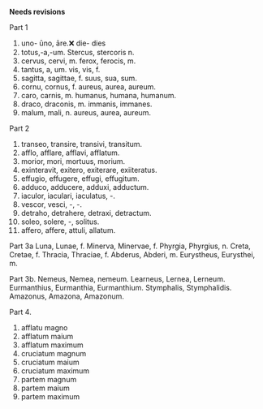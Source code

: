 **Needs revisions**

Part 1
1. uno- ūno, āre.❌  die- dies
2. totus,-a,-um. Stercus, stercoris n.
3. cervus, cervi, m. ferox, ferocis, m. 
4. tantus, a, um. vis, vis, f.
5. sagitta, sagittae, f. suus, sua, sum.
6. cornu, cornus, f. aureus, aurea, aureum.
7. caro, carnis, m. humanus, humana, humanum.
8. draco, draconis, m. immanis, immanes. 
9. malum, mali, n. aureus, aurea, aureum.

Part 2
1. transeo, transire, transivi, transitum. 
2. afflo, afflare, afflavi, afflatum.
3. morior, mori, mortuus, morium.
4. exinteravit, exitero, exiterare, exiiteratus.
5. effugio, effugere, effugi, effugitum.
6. adduco, adducere, adduxi, adductum.
7. iaculor, iaculari, iaculatus, -.
8. vescor, vesci, -, -.
9. detraho, detrahere, detraxi, detractum.
10. soleo, solere, -, solitus.
11. affero, affere, attuli, allatum.

Part 3a
Luna, Lunae, f.
Minerva, Minervae, f. 
Phyrgia, Phyrgius, n.
Creta, Cretae, f.
Thracia, Thraciae, f. 
Abderus, Abderi, m.
Eurystheus, Eurysthei, m.

Part 3b.
Nemeus, Nemea, nemeum.
Learneus, Lernea, Lerneum.
Eurmanthius, Eurmanthia, Eurmanthium.
Stymphalis, Stymphalidis.
Amazonus, Amazona, Amazonum.

Part 4.
1. afflatu magno 
2. afflatum maium
3. afflatum maximum
4. cruciatum magnum
5. cruciatum maium
6. cruciatum maximum
7. partem magnum 
8. partem maium
9. partem maximum
